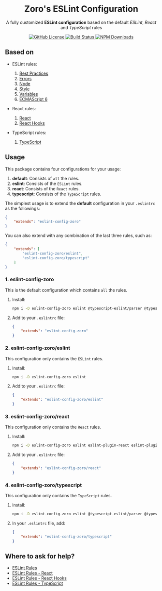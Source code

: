 <h1 align="center">Zoro's ESLint Configuration</h1>
<p align="center">A fully customized <b>ESLint configuration</b> based on the default <i>ESLint</i>, <i>React</i> and <i>TypeScript</i> rules</p>
<p align="center">
    <a href="https://github.com/nonoroazoro/eslint-config-zoro/blob/master/LICENSE">
        <img src="https://img.shields.io/npm/l/eslint-config-zoro.svg" alt="GitHub License" />
    </a>
    <a href="https://travis-ci.org/nonoroazoro/eslint-config-zoro">
        <img src="https://img.shields.io/travis/nonoroazoro/eslint-config-zoro/master.svg" alt="Build Status" />
    </a>
    <a href="https://www.npmjs.com/package/eslint-config-zoro">
        <img src="https://img.shields.io/npm/dw/eslint-config-zoro.svg" alt="NPM Downloads" />
    </a>
</p>


## Based on

- ESLint rules:
    1. [Best Practices](http://eslint.org/docs/rules/#best-practices)
    1. [Errors](http://eslint.org/docs/rules/#possible-errors)
    1. [Node](http://eslint.org/docs/rules/#nodejs-and-commonjs)
    1. [Style](http://eslint.org/docs/rules/#stylistic-issues)
    1. [Variables](http://eslint.org/docs/rules/#variables)
    1. [ECMAScript 6](http://eslint.org/docs/rules/#ecmascript-6)

- React rules:
    1. [React](https://github.com/yannickcr/eslint-plugin-react)
    1. [React Hooks](https://www.npmjs.com/package/eslint-plugin-react-hooks)

- TypeScript rules:
    1. [TypeScript](https://github.com/typescript-eslint/typescript-eslint/tree/master/packages/eslint-plugin/docs/rules)


## Usage

This package contains four configurations for your usage:

1. **default**: Consists of `all` the rules.
1. **eslint**: Consists of the `ESLint` rules.
1. **react**: Consists of the `React` rules.
1. **typescript**: Consists of the `TypeScript` rules.

The simplest usage is to extend the **default** configuration in your `.eslintrc` as the followings:

```json
{
    "extends": "eslint-config-zoro"
}
```

You can also extend with any combination of the last three rules, such as:

```json
{
    "extends": [
        "eslint-config-zoro/eslint",
        "eslint-config-zoro/typescript"
    ]
}
```

### 1. eslint-config-zoro

This is the default configuration which contains `all` the rules.

1. Install:

    ```bash
    npm i -D eslint-config-zoro eslint @typescript-eslint/parser @typescript-eslint/eslint-plugin eslint-plugin-react eslint-plugin-react-hooks
    ```

1. Add to your `.eslintrc` file:

    ```json
    {
        "extends": "eslint-config-zoro"
    }
    ```


### 2. eslint-config-zoro/eslint

This configuration only contains the `ESLint` rules.

1. Install:

    ```bash
    npm i -D eslint-config-zoro eslint
    ```

1. Add to your `.eslintrc` file:

    ```json
    {
        "extends": "eslint-config-zoro/eslint"
    }
    ```

### 3. eslint-config-zoro/react

This configuration only contains the `React` rules.

1. Install:

    ```bash
    npm i -D eslint-config-zoro eslint eslint-plugin-react eslint-plugin-react-hooks
    ```

1. Add to your `.eslintrc` file:

    ```json
    {
        "extends": "eslint-config-zoro/react"
    }
    ```

### 4. eslint-config-zoro/typescript

This configuration only contains the `TypeScript` rules.

1. Install:

    ```bash
    npm i -D eslint-config-zoro eslint @typescript-eslint/parser @typescript-eslint/eslint-plugin
    ```

1. In your `.eslintrc` file, add:

    ```json
    {
        "extends": "eslint-config-zoro/typescript"
    }
    ```


## Where to ask for help?

- [ESLint Rules](http://eslint.org/docs/rules/)
- [ESLint Rules - React](https://github.com/yannickcr/eslint-plugin-react)
- [ESLint Rules - React Hooks](https://www.npmjs.com/package/eslint-plugin-react-hooks)
- [ESLint Rules - TypeScript](https://github.com/typescript-eslint/typescript-eslint/tree/master/packages/eslint-plugin/docs/rules)

